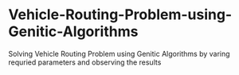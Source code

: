 # Vehicle-Routing-Problem-using-Genitic-Algorithms
Solving Vehicle Routing Problem using Genitic Algorithms by varing requried parameters and observing the results
